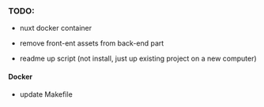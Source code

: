 ### TODO:
- nuxt docker container
- remove front-ent assets from back-end part

- readme up script (not install, just up existing project on a new computer)

#### Docker
- update Makefile

